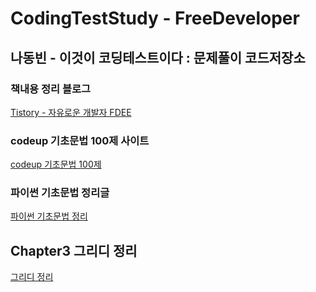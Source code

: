 # CodingTestStudy - FreeDeveloper
## 나동빈 - 이것이 코딩테스트이다 : 문제풀이 코드저장소

### 책내용 정리 블로그
[Tistory - 자유로운 개발자 FDEE](https://fdee.tistory.com/category/나동빈%20코딩테스트%20정리)
    
### codeup 기초문법 100제 사이트
[codeup 기초문법 100제](https://codeup.kr/problemsetsol.php?psid=23)

### 파이썬 기초문법 정리글
[파이썬 기초문법 정리](https://fdee.tistory.com/entry/Phython-파이썬-기초문법-정리-codeup-기초-100제)

## Chapter3 그리디 정리
[그리디 정리](https://fdee.tistory.com/entry/Chapter3-그리디-정리)
